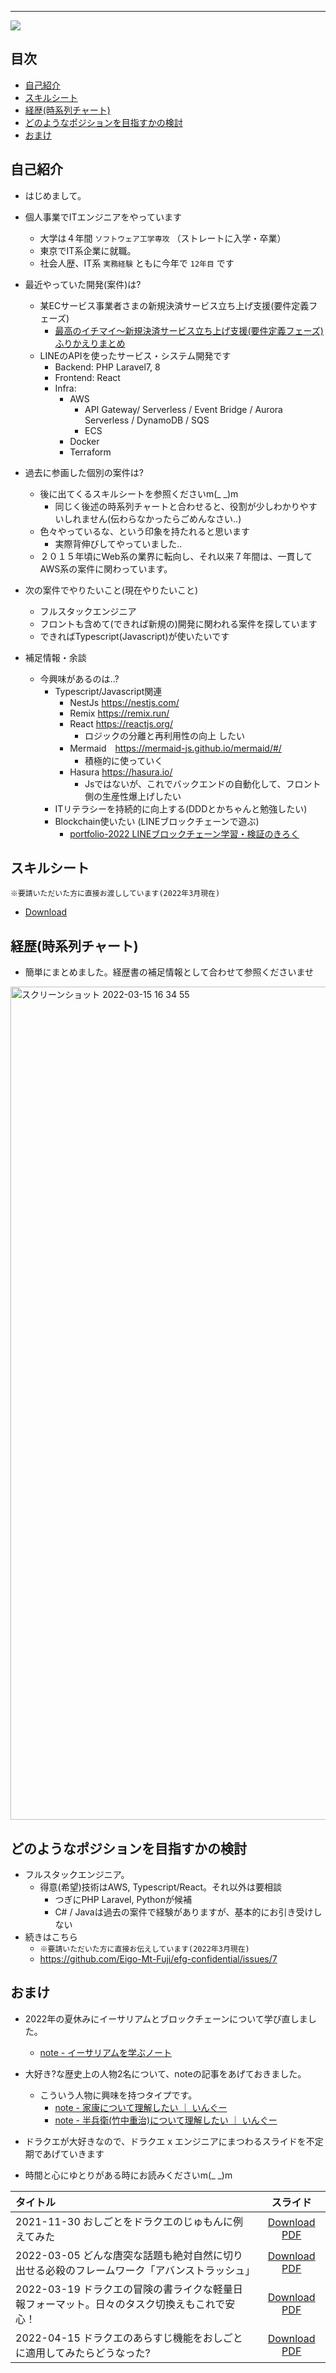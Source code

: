 ----
<meta http-equiv='Content-Type' content='text/html; charset=utf-8' />

<img src="https://user-images.githubusercontent.com/14959592/158327618-85604837-aceb-4304-ba70-5bbc268b7035.png"/>

## 目次

- [自己紹介](#自己紹介)
- [スキルシート](#スキルシート)
- [経歴(時系列チャート)](#経歴時系列チャート)
- [どのようなポジションを目指すかの検討](#どのようなポジションを目指すかの検討)
- [おまけ](#おまけ)

## 自己紹介

- はじめまして。

- 個人事業でITエンジニアをやっています
  - 大学は４年間 `ソフトウェア工学専攻` （ストレートに入学・卒業）
  - 東京でIT系企業に就職。
  - 社会人歴、IT系 `実務経験` ともに今年で `12年目` です
- 最近やっていた開発(案件)は?
  - 某ECサービス事業者さまの新規決済サービス立ち上げ支援(要件定義フェーズ)
    - [最高のイチマイ～新規決済サービス立ち上げ支援(要件定義フェーズ) ふりかえりまとめ](./ichimai-202206.pdf?raw=true)
  - LINEのAPIを使ったサービス・システム開発です
    - Backend: PHP Laravel7, 8
    - Frontend: React
    - Infra: 
       - AWS 
           - API Gateway/ Serverless / Event Bridge / Aurora Serverless / DynamoDB / SQS 
           - ECS
       - Docker
       - Terraform
- 過去に参画した個別の案件は?
  - 後に出てくるスキルシートを参照くださいm(_ _)m
    - 同じく後述の時系列チャートと合わせると、役割が少しわかりやすいしれません(伝わらなかったらごめんなさい..)
  - 色々やっているな、という印象を持たれると思います
    - 実際背伸びしてやっていました.. 
  - ２０１５年頃にWeb系の業界に転向し、それ以来７年間は、一貫してAWS系の案件に関わっています。

- 次の案件でやりたいこと(現在やりたいこと)
  - フルスタックエンジニア
  - フロントも含めて(できれば新規の)開発に関われる案件を探しています
  - できればTypescript(Javascript)が使いたいです

- 補足情報・余談
  - 今興味があるのは..?
    - Typescript/Javascript関連
        - NestJs https://nestjs.com/
        - Remix https://remix.run/
        - React https://reactjs.org/
          - ロジックの分離と再利用性の向上 したい
        - Mermaid　https://mermaid-js.github.io/mermaid/#/
          - 積極的に使っていく
        - Hasura https://hasura.io/
          - Jsではないが、これでバックエンドの自動化して、フロント側の生産性爆上げしたい
    - ITリテラシーを持続的に向上する(DDDとかちゃんと勉強したい)
    - Blockchain使いたい (LINEブロックチェーンで遊ぶ)
       - [portfolio-2022 LINEブロックチェーン学習・検証のきろく](https://github.com/Eigo-Mt-Fuji/portfolio-2022/blob/main/docs/README-%E7%89%B9%E8%A8%AD%E3%83%BBLINE%E3%83%96%E3%83%AD%E3%83%83%E3%82%AF%E3%83%81%E3%82%A7%E3%83%BC%E3%83%B3.md)

## スキルシート

`※要請いただいた方に直接お渡ししています(2022年3月現在)`

- [Download](https://github.com/Eigo-Mt-Fuji/efg-confidential/blob/main/skillsheet/e-fujikawa-engineer.pdf)

## 経歴(時系列チャート)

- 簡単にまとめました。経歴書の補足情報として合わせて参照くださいませ

<img width="1333" alt="スクリーンショット 2022-03-15 16 34 55" src="https://user-images.githubusercontent.com/14959592/158328690-b936ab9c-4b3e-40a7-ac7b-f50d5a61cd15.png">

## どのようなポジションを目指すかの検討

- フルスタックエンジニア。
    - 得意(希望)技術はAWS, Typescript/React。それ以外は要相談 
        - つぎにPHP Laravel, Pythonが候補
        - C# / Javaは過去の案件で経験がありますが、基本的にお引き受けしない
- 続きはこちら
    - `※要請いただいた方に直接お伝えしています(2022年3月現在)`
    - https://github.com/Eigo-Mt-Fuji/efg-confidential/issues/7

## おまけ

- 2022年の夏休みにイーサリアムとブロックチェーンについて学び直しました。
  - [note - イーサリアムを学ぶノート](https://note.com/efujikawa/m/m47203006ff7d)
- 大好き?な歴史上の人物2名について、noteの記事をあげておきました。
  - こういう人物に興味を持つタイプです。
    - [note - 家康について理解したい ｜ いんぐー](https://note.com/efujikawa/n/ned0d25556ef6?magazine_key=mc78cb16e633c)
    - [note - 半兵衛(竹中重治)について理解したい ｜ いんぐー](https://note.com/efujikawa/n/ne320a0e67e90?magazine_key=mc78cb16e633c)

- ドラクエが大好きなので、ドラクエ x エンジニアにまつわるスライドを不定期であげていきます
- 時間と心にゆとりがある時にお読みくださいm(_ _)m

|タイトル|スライド|
|:----|:----:|
| 2021-11-30 おしごとをドラクエのじゅもんに例えてみた | [Download PDF](./dq-spell.pdf?raw=true) |
| 2022-03-05 どんな唐突な話題も絶対自然に切り出せる必殺のフレームワーク「アバンストラッシュ」| [Download PDF](./abanstrash.pdf?raw=true) |
| 2022-03-19 ドラクエの冒険の書ライクな軽量日報フォーマット。日々のタスク切換えもこれで安心！ | [Download PDF](./oinori.pdf?raw=true) |
| 2022-04-15 ドラクエのあらすじ機能をおしごとに適用してみたらどうなった? | [Download PDF](./arasuji.pdf?raw=true) |


